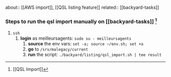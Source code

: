 about:: [[AWS import]], [[QSL listing feature]]
related:: [[backyard-tasks]]

### **Steps** to run the qsl import manually on [[backyard-tasks]] [^1]

 1. `ssh`
	 1. **login** as meilleursagents: `sudo su - meilleursagents`
		 1. **source** the env vars: `set -a; source ~/env.sh; set +a`
		 2. **go** to `/srv/malegacy/current`
		 3. **run** the script: `./backyard/listing/qsl_import.sh | tee result`

[^1]: [[QSL Import]]